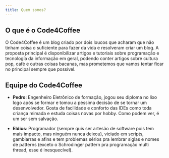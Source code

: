 ```yaml
---
title: Quem somos?
---
```

## O que é o Code4Coffee
O Code4Coffee é um blog criado por dois loucos que acharam que não tinham coisa o suficiente para fazer da vida e resolveram criar um blog.
A proposta principal é disponibilizar artigos e tutoriais sobre programação e tecnología da informação em geral, podendo conter artigos sobre cultura pop, café e outras coisas bacanas, mas prometemos que vamos tentar ficar no principal sempre que possível.

## Equipe do Code4Coffee

- **Pedro**: Engenheiro Eletrônico de formação, jogou seu diploma no lixo logo após se formar e tomou a péssima decisão de se tornar um desenvolvedor. Gosta de facilidade e conforto das IDEs como toda criança mimada e estuda coisas novas por hobby. Como podem ver, é um ser sem salvação.

- **Eldius**: Programador (sempre quis ser artesão de software pois tem mais impacto, mas ninguém nunca deixou), viciado em scripts, gambiarras e afins e tem problemas sérios pra lembrar siglas e nomes de patterns (exceto o Schrodinger pattern pra programação multi thread, esse é inesquecível).